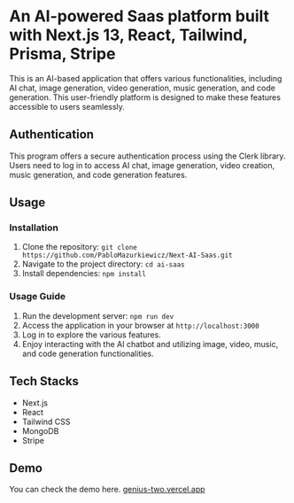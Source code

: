 # An AI-powered Saas platform built with Next.js 13, React, Tailwind, Prisma, Stripe

This is an AI-based application that offers various functionalities, including AI chat, image generation, video generation, music generation, and code generation. This user-friendly platform is designed to make these features accessible to users seamlessly.

## Authentication

This program offers a secure authentication process using the Clerk library. Users need to log in to access AI chat, image generation, video creation, music generation, and code generation features.

## Usage

### Installation

1. Clone the repository: `git clone https://github.com/PabloMazurkiewicz/Next-AI-Saas.git`
2. Navigate to the project directory: `cd ai-saas`
3. Install dependencies: `npm install`

### Usage Guide

1. Run the development server: `npm run dev`
2. Access the application in your browser at `http://localhost:3000`
3. Log in to explore the various features.
4. Enjoy interacting with the AI chatbot and utilizing image, video, music, and code generation functionalities.

## Tech Stacks

- Next.js
- React
- Tailwind CSS
- MongoDB
- Stripe

## Demo
 You can check the demo here.
 [genius-two.vercel.app](https://genius-two.vercel.app/)